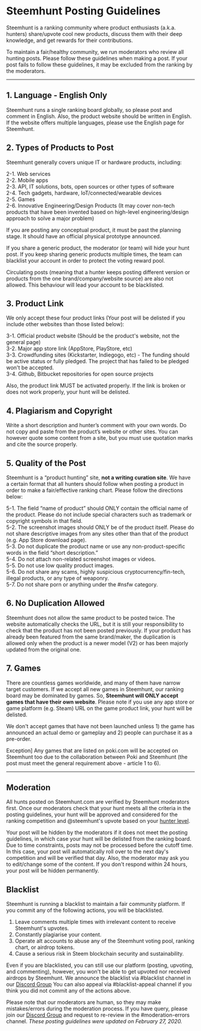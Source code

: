 # Steemhunt Posting Guidelines

Steemhunt is a ranking community where product enthusiasts (a.k.a. hunters) share/upvote cool new products, discuss them with their deep knowledge, and get rewards for their contributions. 

To maintain a fair/healthy community, we run moderators who review all hunting posts. Please follow these guidelines when making a post. If your post fails to follow these guidelines, it may be excluded from the ranking by the moderators.

<hr>

## 1. Language - English Only
Steemhunt runs a single ranking board globally, so please post and comment in English. Also, the product website should be written in English. If the website offers multiple languages, please use the English page for Steemhunt.

## 2. Types of Products to Post
Steemhunt generally covers unique IT or hardware products, including:

2-1. Web services<br>
2-2. Mobile apps<br>
2-3. API, IT solutions, bots, open sources or other types of software<br>
2-4. Tech gadgets, hardware, IoT/connected/wearable devices<br>
2-5. Games<br>
2-6. Innovative Engineering/Design Products (It may cover non-tech products that have been invented based on high-level engineering/design approach to solve a major problem)

If you are posting any conceptual product, it must be past the planning stage. It should have an official physical prototype announced.

If you share a generic product, the moderator (or team) will hide your hunt post. If you keep sharing generic products multiple times, the team can blacklist your account in order to protect the voting reward pool.

Circulating posts (meaning that a hunter keeps posting different version or products from the one brand/company/website source) are also not allowed. This behaviour will lead your account to be blacklisted.

## 3. Product Link
We only accept these four product links (Your post will be delisted if you include other websites than those listed below):

3-1. Official product website (Should be the product's website, not the general page)<br>
3-2. Major app store link (AppStore, PlayStore, etc)<br>
3-3. Crowdfunding sites (Kickstarter, Indiegogo, etc) - The funding should be active status or fully pledged. The project that has failed to be pledged won't be accepted.<br>
3-4. Github, Bitbucket repositories for open source projects 

Also, the product link MUST be activated properly. If the link is broken or does not work properly, your hunt will be delisted.

## 4. Plagiarism and Copyright
Write a short description and hunter’s comment with your own words. Do not copy and paste from the product’s website or other sites. You can however quote some content from a site, but you must use quotation marks and cite the source properly.

## 5. Quality of the Post
Steemhunt is a “product hunting” site, **not a writing curation site**. We have a certain format that all hunters should follow when posting a product in order to make a fair/effective ranking chart. Please follow the directions below:

5-1. The field “name of product” should ONLY contain the official name of the product. Please do not include special characters such as trademark or copyright symbols in that field.<br>
5-2. The screenshot images should ONLY be of the product itself. Please do not share descriptive images from any sites other than that of the product (e.g. App Store download page).<br>
5-3. Do not duplicate the product name or use any non-product-specific words in the field “short description.” <br>
5-4. Do not attach non-related screenshot images or videos.<br>
5-5. Do not use low quality product images.<br>
5-6. Do not share any scams, highly suspicious cryptocurrency/fin-tech, illegal products, or any type of weaponry.<br>
5-7. Do not share porn or anything under the #nsfw category.

## 6. No Duplication Allowed
Steemhunt does not allow the same product to be posted twice. The website automatically checks the URL, but it is still your responsibility to check that the product has not been posted previously. If your product has already been featured from the same brand/maker, the duplication is allowed only when the product is a newer model (V2) or has been majorly updated from the original one.

## 7. Games
There are countless games worldwide, and many of them have narrow target customers. If we accept all new games in Steemhunt, our ranking board may be dominated by games. So, **Steemhunt will ONLY accept games that have their own website**. Please note if you use any app store or game platform (e.g. Steam) URL on the game product link, your hunt will be delisted.

We don't accept games that have not been launched unless 1) the game has announced an actual demo or gameplay and 2) people can purchase it as a pre-order.

Exception] Any games that are listed on poki.com will be accepted on Steemhunt too due to the collaboration between Poki and Steemhunt (the post must meet the general requirement above - article 1 to 6).


<hr>

## Moderation
All hunts posted on Steemhunt.com are verified by Steemhunt moderators first. Once our moderators check that your hunt meets all the criteria in the posting guidelines, your hunt will be approved and considered for the ranking competition and @steemhunt's upvote based on your [hunter level](https://steemit.com/steemhunt/@steemhunt/steemhunt-abv-2-0-introducing-hunter-level-based-steemhunt-upvotes-or-new-category-search-feature).

Your post will be hidden by the moderators if it does not meet the posting guidelines, in which case your hunt will be delisted from the ranking board. Due to time constraints, posts may not be processed before the cutoff time. In this case, your post will automatically roll over to the next day's competition and will be verified that day. Also, the moderator may ask you to edit/change some of the content. If you don't respond within 24 hours, your post will be hidden permanently.

## Blacklist
Steemhunt is running a blacklist to maintain a fair community platform. If you commit any of the following actions, you will be blacklisted.
1. Leave comments multiple times with irrelevant content to receive Steemhunt's upvotes.
2. Constantly plagiarise your content.
3. Operate alt accounts to abuse any of the Steemhunt voting pool, ranking chart, or airdrop tokens.
4. Cause a serious risk in Steem blockchain security and sustainability.

Even if you are blacklisted, you can still use our platform (posting, upvoting, and commenting), however, you won't be able to get upvoted nor received airdrops by Steemhunt. We announce the blacklist via #blacklist channel in our [Discord Group](https://discord.gg/mWXpgks) You can also appeal via #blacklist-appeal channel if you think you did not commit any of the actions above.


Please note that our moderators are human, so they may make mistakes/errors during the moderation process. If you have query, please join our [Discord Group](https://discord.gg/mWXpgks) and request to re-review in the #moderation-errors channel. *These posting guidelines were updated on February 27, 2020.*
